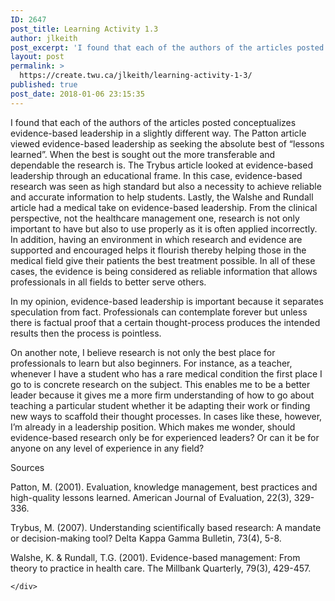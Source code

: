 ```yaml
---
ID: 2647
post_title: Learning Activity 1.3
author: jlkeith
post_excerpt: 'I found that each of the authors of the articles posted conceptualizes evidence-based leadership in a slightly different way. The Patton article viewed evidence-based leadership as seeking the absolute best of &ldquo;lessons learned&rdquo;. When the best is sought out the more transferable and dependable the research is. The Trybus article looked at evidence-based leadership through [&hellip;]'
layout: post
permalink: >
  https://create.twu.ca/jlkeith/learning-activity-1-3/
published: true
post_date: 2018-01-06 23:15:35
---
```

<p><a href="https://create.twu.ca/ldrs591-sp18/unit-1-learning-activities/"></a></p>
<p>I found that each of the authors of the articles posted conceptualizes evidence-based leadership in a slightly different way. The Patton article viewed evidence-based leadership as seeking the absolute best of “lessons learned”. When the best is sought out the more transferable and dependable the research is. The Trybus article looked at evidence-based leadership through an educational frame. In this case, evidence-based research was seen as high standard but also a necessity to achieve reliable and accurate information to help students. Lastly, the Walshe and Rundall article had a medical take on evidence-based leadership. From the clinical perspective,  not the healthcare management one, research is not only important to have but also to use properly as it is often applied incorrectly. In addition, having an environment in which research and evidence are supported and encouraged helps it flourish thereby helping those in the medical field give their patients the best treatment possible. In all of these cases, the evidence is being considered as reliable information that allows professionals in all fields to better serve others.</p>
<p>In my opinion, evidence-based leadership is important because it separates speculation from fact. Professionals can contemplate forever but unless there is factual proof that a certain thought-process produces the intended results then the process is pointless. </p>
<p>On another note, I believe research is not only the best place for professionals to learn but also beginners. For instance, as a teacher, whenever I have a student who has a rare medical condition the first place I go to is concrete research on the subject. This enables me to be a better leader because it gives me a more firm understanding of how to go about teaching a particular student whether it be adapting their work or finding new ways to scaffold their thought processes. In cases like these, however, I’m already in a leadership position. Which makes me wonder, should evidence-based research only be for experienced leaders? Or can it be for anyone on any level of experience in any field?</p>
<p>Sources </p>
<p>Patton, M. (2001). Evaluation, knowledge management, best practices and high-quality lessons learned. American Journal of Evaluation, 22(3), 329-336.</p>
<p>Trybus, M. (2007). Understanding scientifically based research: A mandate or decision-making tool? Delta Kappa Gamma Bulletin, 73(4), 5-8.</p>
<p>Walshe, K. &amp; Rundall, T.G. (2001). Evidence-based management: From theory to practice in health care. The Millbank Quarterly, 79(3), 429-457.</p>
<div id="themify_builder_content-11" data-postid="11" class="themify_builder_content themify_builder_content-11 themify_builder">

    </div>
<!-- /themify_builder_content -->